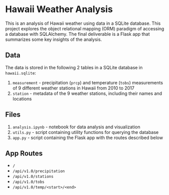 # Hawaii Weather Analysis

This is an analysis of Hawaii weather using data in a SQLite database. This project explores the object relational mapping (ORM) paradigm of accessing a database with SQLAlchemy. The final deliverable is a Flask app that summarizes some key insights of the analysis.

## Data

The data is stored in the following 2 tables in a SQLite database in `hawaii.sqlite`:
1. `measurement` - precipitation (`prcp`) and temperature (`tobs`) measurements of 9 different weather stations in Hawaii from 2010 to 2017
2. `station` - metadata of the 9 weather stations, including their names and locations

## Files

1. `analysis.ipynb` - notebook for data analysis and visualization
2. `utils.py` - script containing utility functions for querying the database
3. `app.py` - script containing the Flask app with the routes described below

## App Routes

- `/`
- `/api/v1.0/precipitation`
- `/api/v1.0/stations`
- `/api/v1.0/tobs`
- `/api/v1.0/temp/<start>/<end>`